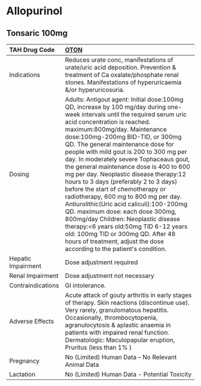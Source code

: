 # Allopurinol

## Tonsaric 100mg

| TAH Drug Code      | [OTON](https://www.tahsda.org.tw/drugs/hissearch.php?drug_code=OTON)                                                                                                                                                                                                                                                                                                                                                                                                                                                                                                                                                                                                                                                                                                                                                                              |
|:-------------------|:--------------------------------------------------------------------------------------------------------------------------------------------------------------------------------------------------------------------------------------------------------------------------------------------------------------------------------------------------------------------------------------------------------------------------------------------------------------------------------------------------------------------------------------------------------------------------------------------------------------------------------------------------------------------------------------------------------------------------------------------------------------------------------------------------------------------------------------------------|
| Indications        | Reduces urate conc, manifestations of urate/uric acid deposition. Prevention & treatment of Ca oxalate/phosphate renal stones. Manifestations of hyperuricaemia &/or hyperuricosuria.                                                                                                                                                                                                                                                                                                                                                                                                                                                                                                                                                                                                                                                             |
| Dosing             | Adults: Antigout agent: Initial dose:100mg QD, increase by 100 mg/day during one-week intervals until the required serum uric acid concentration is reached. maximum:800mg/day. Maintenance dose:100mg-200mg BID-TID, or 300mg QD. The general maintenance dose for people with mild gout is 200 to 300 mg per day. In moderately severe Tophaceaus gout, the general maintenance dose is 400 to 600 mg per day. Neoplastic disease therapy:12 hours to 3 days (preferably 2 to 3 days) before the start of chemotherapy or radiotherapy, 600 mg to 800 mg per day. Antiurolithic(Uric acid caliculi):100-200mg QD. maximum dose: each dose 300mg, 800mg/day Children: Neoplastic disease therapy:<6 years old:50mg TID 6-12 years old: 100mg TID or 300mg QD. After 48 hours of treatment, adjust the dose according to the patient's condition. |
| Hepatic Impairment | Dose adjustment required                                                                                                                                                                                                                                                                                                                                                                                                                                                                                                                                                                                                                                                                                                                                                                                                                          |
| Renal Impairment   | Dose adjustment not necessary                                                                                                                                                                                                                                                                                                                                                                                                                                                                                                                                                                                                                                                                                                                                                                                                                     |
| Contraindications  | GI intolerance.                                                                                                                                                                                                                                                                                                                                                                                                                                                                                                                                                                                                                                                                                                                                                                                                                                   |
| Adverse Effects    | Acute attack of gouty arthritis in early stages of therapy. Skin reactions (discontinue use). Very rarely, granulomatous hepatitis. Occasionally, thrombocytopenia, agranulocytosis & aplastic anaemia in patients with impaired renal function. Dermatologic: Maculopapular eruption, Pruritus (less than 1% )                                                                                                                                                                                                                                                                                                                                                                                                                                                                                                                                   |
| Pregnancy          | No (Limited) Human Data – No Relevant Animal Data                                                                                                                                                                                                                                                                                                                                                                                                                                                                                                                                                                                                                                                                                                                                                                                                 |
| Lactation          | No (Limited) Human Data - Potential Toxicity                                                                                                                                                                                                                                                                                                                                                                                                                                                                                                                                                                                                                                                                                                                                                                                                      |

